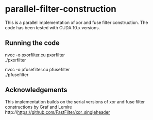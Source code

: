 # parallel-filter-construction
This is a parallel implementation of xor and fuse filter construction. The code has been tested with CUDA 10.x versions.

## Running the code 
nvcc -o pxorfilter.cu pxorfilter <br/>
./pxorfilter

nvcc -o pfusefilter.cu pfusefilter <br/>
./pfusefilter

## Acknowledgements
This implementation builds on the serial versions of xor and fuse filter constructions by Graf and Lemire http://https://github.com/FastFilter/xor_singleheader
